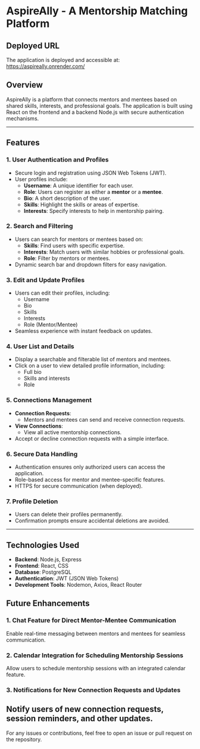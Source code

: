 # AspireAlly - A Mentorship Matching Platform

## Deployed URL

The application is deployed and accessible at:
https://aspireally.onrender.com/

## Overview

AspireAlly is a platform that connects mentors and mentees based on shared skills, interests, and professional goals. The application is built using React on the frontend and a backend Node.js with secure authentication mechanisms.

---

## Features

### 1. User Authentication and Profiles

- Secure login and registration using JSON Web Tokens (JWT).
- User profiles include:
  - **Username**: A unique identifier for each user.
  - **Role**: Users can register as either a **mentor** or a **mentee**.
  - **Bio**: A short description of the user.
  - **Skills**: Highlight the skills or areas of expertise.
  - **Interests**: Specify interests to help in mentorship pairing.

### 2. Search and Filtering

- Users can search for mentors or mentees based on:
  - **Skills**: Find users with specific expertise.
  - **Interests**: Match users with similar hobbies or professional goals.
  - **Role**: Filter by mentors or mentees.
- Dynamic search bar and dropdown filters for easy navigation.

### 3. Edit and Update Profiles

- Users can edit their profiles, including:
  - Username
  - Bio
  - Skills
  - Interests
  - Role (Mentor/Mentee)
- Seamless experience with instant feedback on updates.

### 4. User List and Details

- Display a searchable and filterable list of mentors and mentees.
- Click on a user to view detailed profile information, including:
  - Full bio
  - Skills and interests
  - Role

### 5. Connections Management

- **Connection Requests**:
  - Mentors and mentees can send and receive connection requests.
- **View Connections**:
  - View all active mentorship connections.
- Accept or decline connection requests with a simple interface.

### 6. Secure Data Handling

- Authentication ensures only authorized users can access the application.
- Role-based access for mentor and mentee-specific features.
- HTTPS for secure communication (when deployed).

### 7. Profile Deletion

- Users can delete their profiles permanently.
- Confirmation prompts ensure accidental deletions are avoided.

---

## Technologies Used

- **Backend**: Node.js, Express
- **Frontend**: React, CSS
- **Database**: PostgreSQL
- **Authentication**: JWT (JSON Web Tokens)
- **Development Tools**: Nodemon, Axios, React Router

## Future Enhancements

### 1. Chat Feature for Direct Mentor-Mentee Communication

Enable real-time messaging between mentors and mentees for seamless communication.

### 2. Calendar Integration for Scheduling Mentorship Sessions

Allow users to schedule mentorship sessions with an integrated calendar feature.

### 3. Notifications for New Connection Requests and Updates

## Notify users of new connection requests, session reminders, and other updates.

For any issues or contributions, feel free to open an issue or pull request on the repository.
